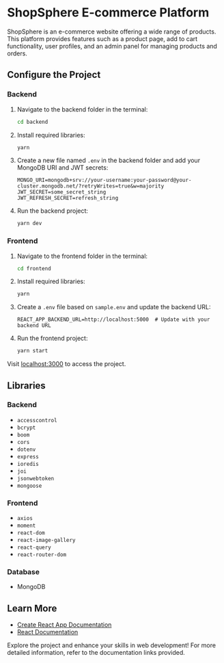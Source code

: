 # ShopSphere E-commerce Platform

ShopSphere is an e-commerce website offering a wide range of products. This platform provides features such as a product page, add to cart functionality, user profiles, and an admin panel for managing products and orders.

## Configure the Project

### Backend

1. Navigate to the backend folder in the terminal:

    ```bash
    cd backend
    ```

2. Install required libraries:

    ```bash
    yarn
    ```

3. Create a new file named `.env` in the backend folder and add your MongoDB URI and JWT secrets:

    ```dotenv
    MONGO_URI=mongodb+srv://your-username:your-password@your-cluster.mongodb.net/?retryWrites=true&w=majority
    JWT_SECRET=some_secret_string
    JWT_REFRESH_SECRET=refresh_string
    ```

4. Run the backend project:

    ```bash
    yarn dev
    ```

### Frontend

1. Navigate to the frontend folder in the terminal:

    ```bash
    cd frontend
    ```

2. Install required libraries:

    ```bash
    yarn
    ```

3. Create a `.env` file based on `sample.env` and update the backend URL:

    ```dotenv
    REACT_APP_BACKEND_URL=http://localhost:5000  # Update with your backend URL
    ```

4. Run the frontend project:

    ```bash
    yarn start
    ```

Visit [localhost:3000](http://localhost:3000/) to access the project.

## Libraries

### Backend

- `accesscontrol`
- `bcrypt`
- `boom`
- `cors`
- `dotenv`
- `express`
- `ioredis`
- `joi`
- `jsonwebtoken`
- `mongoose`

### Frontend

- `axios`
- `moment`
- `react-dom`
- `react-image-gallery`
- `react-query`
- `react-router-dom`

### Database

- MongoDB

## Learn More

- [Create React App Documentation](https://facebook.github.io/create-react-app/docs/getting-started)
- [React Documentation](https://reactjs.org/)

Explore the project and enhance your skills in web development! For more detailed information, refer to the documentation links provided.
